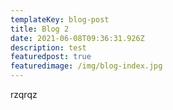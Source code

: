 ```yaml
---
templateKey: blog-post
title: Blog 2
date: 2021-06-08T09:36:31.926Z
description: test
featuredpost: true
featuredimage: /img/blog-index.jpg
---
```

rzqrqz